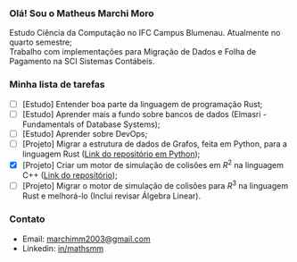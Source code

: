 ### Olá! Sou o Matheus Marchi Moro

Estudo Ciência da Computação no IFC Campus Blumenau. Atualmente no quarto semestre;<br>
Trabalho com implementações para Migração de Dados e Folha de Pagamento na SCI Sistemas Contábeis.

### Minha lista de tarefas
- [ ] [Estudo] Entender boa parte da linguagem de programação Rust;
- [ ] [Estudo] Aprender mais a fundo sobre bancos de dados (Elmasri - Fundamentals of Database Systems);
- [ ] [Estudo] Aprender sobre DevOps;
- [ ] [Projeto] Migrar a estrutura de dados de Grafos, feita em Python, para a linguagem Rust ([Link do repositório em Python](https://github.com/mathsmm/bcc-ed2-grafos));
- [X] [Projeto] Criar um motor de simulação de colisões em $R^2$ na linguagem C++ ([Link do repositório](https://github.com/mathsmm/POO2-Simulador));
- [ ] [Projeto] Migrar o motor de simulação de colisões para $R^3$ na linguagem Rust e melhorá-lo (Inclui revisar Álgebra Linear).

### Contato
- Email: [marchimm2003@gmail.com](mailto:marchimm2003@gmail.com)
- Linkedin: [in/mathsmm](https://www.linkedin.com/in/mathsmm)
